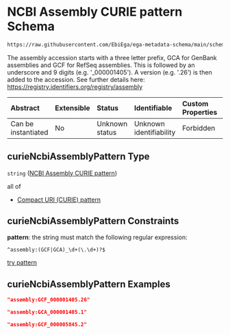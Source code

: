 # NCBI Assembly CURIE pattern Schema

```txt
https://raw.githubusercontent.com/EbiEga/ega-metadata-schema/main/schemas/EGA.common-definitions.json#/definitions/curieNcbiAssemblyPattern
```

The assembly accession starts with a three letter prefix, GCA for GenBank assemblies and GCF for RefSeq assemblies. This is followed by an underscore and 9 digits (e.g. '\_000001405'). A version (e.g. '.26') is then added to the accession. See further details here: <https://registry.identifiers.org/registry/assembly>

| Abstract            | Extensible | Status         | Identifiable            | Custom Properties | Additional Properties | Access Restrictions | Defined In                                                                                           |
| :------------------ | :--------- | :------------- | :---------------------- | :---------------- | :-------------------- | :------------------ | :--------------------------------------------------------------------------------------------------- |
| Can be instantiated | No         | Unknown status | Unknown identifiability | Forbidden         | Allowed               | none                | [EGA.common-definitions.json\*](../../../schemas/EGA.common-definitions.json "open original schema") |

## curieNcbiAssemblyPattern Type

`string` ([NCBI Assembly CURIE pattern](ega-12-definitions-ncbi-assembly-curie-pattern.md))

all of

*   [Compact URI (CURIE) pattern](ega-12-definitions-compact-uri-curie-pattern.md "check type definition")

## curieNcbiAssemblyPattern Constraints

**pattern**: the string must match the following regular expression:&#x20;

```regexp
^assembly:(GCF|GCA)_\d+(\.\d+)?$
```

[try pattern](https://regexr.com/?expression=%5Eassembly%3A\(GCF%7CGCA\)_%5Cd%2B\(%5C.%5Cd%2B\)%3F%24 "try regular expression with regexr.com")

## curieNcbiAssemblyPattern Examples

```json
"assembly:GCF_000001405.26"
```

```json
"assembly:GCA_000001405.1"
```

```json
"assembly:GCF_000005845.2"
```
